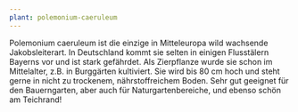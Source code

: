 ```yaml
---
plant: polemonium-caeruleum
---
```


Polemonium caeruleum ist die einzige in Mitteleuropa wild wachsende
Jakobsleiterart. In Deutschland kommt sie selten in einigen Flusstälern Bayerns
vor und ist stark gefährdet. Als Zierpflanze wurde sie schon im Mittelalter,
z.B. in Burggärten kultiviert. Sie wird bis 80 cm hoch und steht gerne in nicht
zu trockenem, nährstoffreichem Boden. Sehr gut geeignet für den Bauerngarten,
aber auch für Naturgartenbereiche, und ebenso schön am Teichrand!

